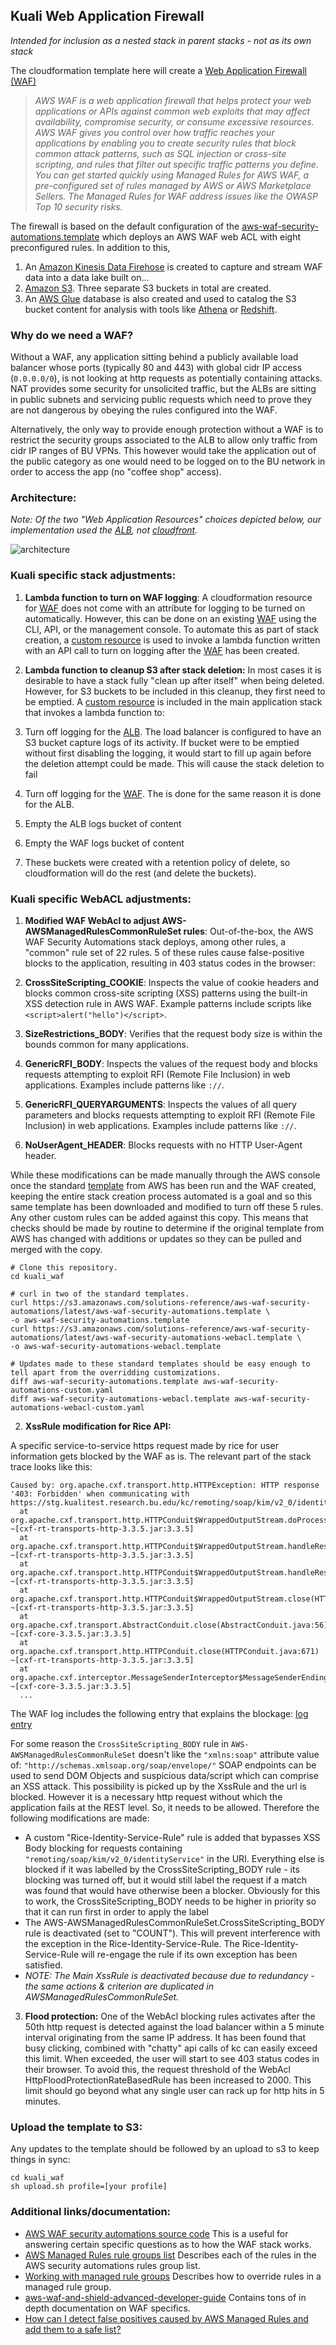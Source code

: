 ## Kuali Web Application Firewall

*Intended for inclusion as a nested stack in parent stacks - not as its own stack*

The cloudformation template here will create a [Web Application Firewall (WAF)](https://aws.amazon.com/waf/)

> *AWS WAF is a web application firewall that helps protect your web applications or APIs against common web exploits that may affect availability, compromise security, or consume excessive resources. AWS WAF gives you control over how traffic reaches your applications by enabling you to create security rules that block common attack patterns, such as SQL injection or cross-site scripting, and rules that filter out specific traffic patterns you define. You can get started quickly using Managed Rules for AWS WAF, a pre-configured set of rules managed by AWS or AWS Marketplace Sellers. The Managed Rules for WAF address issues like the OWASP Top 10 security risks.*

The firewall is based on the default configuration of the [aws-waf-security-automations.template](https://s3.amazonaws.com/solutions-reference/aws-waf-security-automations/v2.3.3/aws-waf-security-automations.template) which deploys an AWS WAF web ACL with eight preconfigured rules. In addition to this, 

1. An [Amazon Kinesis Data Firehose](https://docs.aws.amazon.com/firehose/latest/dev/what-is-this-service.html) is created to capture and stream WAF data into a data lake built on... 
2. [Amazon S3](https://docs.aws.amazon.com/AmazonS3/latest/dev/Welcome.html). Three separate S3 buckets in total are created.
3. An [AWS Glue](https://docs.aws.amazon.com/glue/latest/dg/what-is-glue.html) database is also created and used to catalog the S3 bucket content for analysis with tools like [Athena](https://docs.aws.amazon.com/athena/latest/ug/what-is.html) or [Redshift](https://docs.aws.amazon.com/redshift/latest/mgmt/welcome.html).

### Why do we need a WAF?

Without a WAF, any application sitting behind a publicly available load balancer whose ports (typically 80 and 443) with global cidr IP access (`0.0.0.0/0`),  is not looking at http requests as potentially containing attacks.
NAT provides some security for unsolicited traffic, but the ALBs are sitting in public subnets and servicing public requests which need to prove they are not dangerous by obeying the rules configured into the WAF.

Alternatively, the only way to provide enough protection without a WAF is to restrict the security groups associated to the ALB to allow only traffic from cidr IP ranges of BU VPNs. This however would take the application out of the public category as one would need to be logged on to the BU network in order to access the app (no "coffee shop" access).

### Architecture:

*Note: Of the two "Web Application Resources" choices depicted below, our implementation used the [ALB](https://docs.aws.amazon.com/elasticloadbalancing/latest/application/introduction.html), not [cloudfront](https://docs.aws.amazon.com/AmazonCloudFront/latest/DeveloperGuide/Introduction.html).* 

![architecture](./architecture.png)

### Kuali specific stack adjustments:

1. **Lambda function to turn on WAF logging**:
  A cloudformation resource for [WAF](https://docs.aws.amazon.com/waf/latest/developerguide/waf-chapter.html) does not come with an attribute for logging to be turned on automatically.
  However, this can be done on an existing [WAF](https://docs.aws.amazon.com/waf/latest/developerguide/waf-chapter.html) using the CLI, API, or the management console. To automate this as part of stack creation, a [custom resource](https://docs.aws.amazon.com/AWSCloudFormation/latest/UserGuide/template-custom-resources.html) is used to invoke a lambda function written with an API call to turn on logging after the [WAF](https://docs.aws.amazon.com/waf/latest/developerguide/waf-chapter.html) has been created.

2. **Lambda function to cleanup S3 after stack deletion:**
  In most cases it is desirable to have a stack fully "clean up after itself" when being deleted. However, for S3 buckets to be included in this cleanup, they first need to be emptied. A [custom resource](https://docs.aws.amazon.com/AWSCloudFormation/latest/UserGuide/template-custom-resources.html) is included in the main application stack that invokes a lambda function to:

  1. Turn off logging for the [ALB](https://docs.aws.amazon.com/elasticloadbalancing/latest/application/introduction.html). The load balancer is configured to have an S3 bucket capture logs of its activity. If bucket were to be emptied without first disabling the logging, it would start to fill up again before the deletion attempt could be made. This will cause the stack deletion to fail
  2. Turn off logging for the [WAF](https://docs.aws.amazon.com/waf/latest/developerguide/waf-chapter.html). The is done for the same reason it is done for the ALB.
  3. Empty the ALB logs bucket of content
  4. Empty the WAF logs bucket of content
  5. These buckets were created with a retention policy of delete, so cloudformation will do the rest (and delete the buckets).

    

### Kuali specific WebACL adjustments:

1. **Modified WAF WebAcl to adjust AWS-AWSManagedRulesCommonRuleSet rules**:
  Out-of-the-box, the AWS WAF Security Automations stack deploys, among other rules, a "common" rule set of 22 rules.
  5 of these rules cause false-positive blocks to the application, resulting in 403 status codes in the browser:

  1. **CrossSiteScripting_COOKIE**: Inspects the value of cookie headers and blocks common cross-site scripting (XSS) patterns using the built-in XSS detection rule in AWS WAF. Example patterns include scripts like `<script>alert("hello")</script>`.
  2. **SizeRestrictions_BODY**: Verifies that the request body size is within the bounds common for many applications.
  3. **GenericRFI_BODY**: Inspects the values of the request body and blocks requests attempting to exploit RFI (Remote File Inclusion) in web applications. Examples include patterns like `://`.
  4. **GenericRFI_QUERYARGUMENTS**: Inspects the values of all query parameters and blocks requests attempting to exploit RFI (Remote File Inclusion) in web applications. Examples include patterns like `://`.
  5. **NoUserAgent_HEADER**: Blocks requests with no HTTP User-Agent header.

  While these modifications can be made manually through the AWS console once the standard [template](https://s3.amazonaws.com/solutions-reference/aws-waf-security-automations/latest/aws-waf-security-automations.template) from AWS has been run and the WAF created, keeping the entire stack creation process automated is a goal and so this same template has been downloaded and modified to turn off these 5 rules. Any other custom rules can be added against this copy. This means that checks should be made by routine to determine if the original template from AWS has changed with additions or updates so they can be pulled and merged with the copy.

  ```
  # Clone this repository.
  cd kuali_waf
  
  # curl in two of the standard templates.
  curl https://s3.amazonaws.com/solutions-reference/aws-waf-security-automations/latest/aws-waf-security-automations.template \
  -o aws-waf-security-automations.template
  curl https://s3.amazonaws.com/solutions-reference/aws-waf-security-automations/latest/aws-waf-security-automations-webacl.template \
  -o aws-waf-security-automations-webacl.template
  
  # Updates made to these standard templates should be easy enough to tell apart from the overridding customizations.
  diff aws-waf-security-automations.template aws-waf-security-automations-custom.yaml
  diff aws-waf-security-automations-webacl.template aws-waf-security-automations-webacl-custom.yaml
  ```

2. **XssRule modification for Rice API:**

  A specific service-to-service https request made by rice for user information gets blocked by the WAF as is.
  The relevant part of the stack trace looks like this:

  ```
  Caused by: org.apache.cxf.transport.http.HTTPException: HTTP response '403: Forbidden' when communicating with https://stg.kualitest.research.bu.edu/kc/remoting/soap/kim/v2_0/identityService
  	at org.apache.cxf.transport.http.HTTPConduit$WrappedOutputStream.doProcessResponseCode(HTTPConduit.java:1618) ~[cxf-rt-transports-http-3.3.5.jar:3.3.5]
  	at org.apache.cxf.transport.http.HTTPConduit$WrappedOutputStream.handleResponseInternal(HTTPConduit.java:1625) ~[cxf-rt-transports-http-3.3.5.jar:3.3.5]
  	at org.apache.cxf.transport.http.HTTPConduit$WrappedOutputStream.handleResponse(HTTPConduit.java:1570) ~[cxf-rt-transports-http-3.3.5.jar:3.3.5]
  	at org.apache.cxf.transport.http.HTTPConduit$WrappedOutputStream.close(HTTPConduit.java:1371) ~[cxf-rt-transports-http-3.3.5.jar:3.3.5]
  	at org.apache.cxf.transport.AbstractConduit.close(AbstractConduit.java:56) ~[cxf-core-3.3.5.jar:3.3.5]
  	at org.apache.cxf.transport.http.HTTPConduit.close(HTTPConduit.java:671) ~[cxf-rt-transports-http-3.3.5.jar:3.3.5]
  	at org.apache.cxf.interceptor.MessageSenderInterceptor$MessageSenderEndingInterceptor.handleMessage(MessageSenderInterceptor.java:63) ~[cxf-core-3.3.5.jar:3.3.5]
  	...
  ```

  The WAF log includes the following entry that explains the blockage: [log entry](WAF_Blocked_Request.json)

  For some reason the `CrossSiteScripting_BODY` rule in `AWS-AWSManagedRulesCommonRuleSet` doesn't like the `"xmlns:soap"` attribute value of: `"http://schemas.xmlsoap.org/soap/envelope/"`
  SOAP endpoints can be used to send DOM Objects and suspicious data/script which can comprise an XSS attack. This possibility is picked up by the XssRule and the url is blocked. However it is a necessary http request without which the application fails at the REST level. So, it needs to be allowed.
  Therefore the following modifications are made:

  - A custom "Rice-Identity-Service-Rule" rule is added that bypasses XSS Body blocking for requests containing `"remoting/soap/kim/v2_0/identityService"` in the URI. Everything else is blocked if it was labelled by the CrossSiteScripting_BODY rule - its blocking was turned off, but it would still label the request if a match was found that would have otherwise been a blocker. Obviously for this to work, the CrossSiteScripting_BODY needs to be higher in priority so that it can run first in order to apply the label
  - The AWS-AWSManagedRulesCommonRuleSet.CrossSiteScripting_BODY rule is deactivated (set to "COUNT").
    This will prevent interference with the exception in the Rice-Identity-Service-Rule. The Rice-Identity-Service-Rule will re-engage the rule if its own exception has been satisfied.
  - *NOTE: The Main XssRule is deactivated because due to redundancy - the same actions & criterion are duplicated in AWSManagedRulesCommonRuleSet.*

3. **Flood protection:**
   One of the WebAcl blocking rules activates after the 50th http request is detected against the load balancer within a 5 minute interval originating from the same IP address. It has been found that busy clicking, combined with "chatty" api calls of kc can easily exceed this limit. When exceeded, the user will start to see 403 status codes in their browser. To avoid this, the request threshold of the WebAcl HttpFloodProtectionRateBasedRule has been increased to 2000. This limit should go beyond what any single user can rack up for http hits in 5 minutes.

     

### Upload the template to S3:

Any updates to the template should be followed by an upload to s3 to keep things in sync:

```
cd kuali_waf
sh upload.sh profile=[your profile]
```

  

### Additional links/documentation:

- [AWS WAF security automations source code](https://github.com/awslabs/aws-waf-security-automations)
  This is a useful for answering certain specific questions as to how the WAF stack works.
- [AWS Managed Rules rule groups list](https://docs.aws.amazon.com/waf/latest/developerguide/aws-managed-rule-groups-list.html)
  Describes each of the rules in the AWS security automations rules group list.
- [Working with managed rule groups](https://docs.aws.amazon.com/waf/latest/developerguide/waf-using-managed-rule-groups.html)
  Describes how to override rules in a managed rule group.
- [aws-waf-and-shield-advanced-developer-guide](https://github.com/awsdocs/aws-waf-and-shield-advanced-developer-guide)
  Contains tons of in depth documentation on WAF specifics.
- [How can I detect false positives caused by AWS Managed Rules and add them to a safe list?](https://aws.amazon.com/premiumsupport/knowledge-center/waf-detect-false-positives-from-amrs/)

